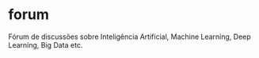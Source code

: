 # forum
Fórum de discussões sobre Inteligência Artificial, Machine Learning, Deep Learning, Big Data etc.

